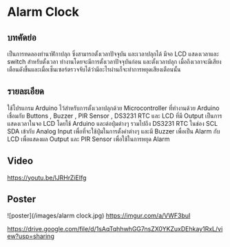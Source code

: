 # Alarm Clock
  ## บทคัดย่อ
   เป็นการทดลองทำนาฬิกาปลุก ซึ่งสามารถตั้งเวลาปัจจุบัน และเวลาปลุกได้ มีจอ LCD แสดงเวลาและ switch สำหรับตั้งเวลา ทำงานโดยจะมีการตั้งเวลาปัจจุบันก่อน และตั้งเวลาปลุก เมื่อถึงเวลาจะมีเสียงเตือนดังขึ้นและเมื่อเซ็นเซอร์ตรวจจับได้ว่ามีอะไรผ่านก็จะทำการหยุดเสียงเตือนนั้น
        
  ## รายละเอียด
   ใช้โปรแกรม Arduino ไว้สำหรับการตั้งเวลาปลุกด้วย Microcontroller ที่ทำงานด้วย Arduino เชื่อมกับ Buttons , Buzzer , PIR Sensor , DS3231 RTC และ LCD ที่มี Output เป็นการแสดงเวลาในจอ LCD โดยใช้ Arduino และต่อปุ่มต่างๆ รวมไปถึง DS3231 RTC ในช่อง SCL SDA เข้ากับ Analog Input เพื่อที่จะใช้ปุ่มในการตั้งค่าต่างๆ และมี Buzzer เพื่อเป็น Alarm กับ LCD เพื่อแสดงผล Output และ PIR Sensor เพื่อใช้ในการหยุด Alarm

  ## Video
  https://youtu.be/lJRHrZiEIfg

## Poster
  ![poster](/images/alarm clock.jpg)
  https://imgur.com/a/VWF3buI
  
  https://drive.google.com/file/d/1sAqTqhhwhGG7nsZX0YKZuxDEhkay1RxL/view?usp=sharing

